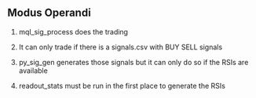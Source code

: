 ## Modus Operandi

1) mql_sig_process does the trading
2) It can only trade if there is a signals.csv with BUY SELL signals

3) py_sig_gen generates those signals but it can only do so if the RSIs are available

4) readout_stats must be run in the first place to generate the RSIs

